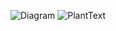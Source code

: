 ![Diagram](http://www.plantuml.com/plantuml/png/encoded-diagram-text)
![PlantText](https://www.planttext.com/api/plantuml/png/b5JHIW9157tVhvZ7XFO7H4GqA2YMGkdrCcsoCxHUpPsDf7g87Y8Yo3_Gf8S2mOUUTXzyMF4_vWlwXMP6CpDRzMdOkVVSS-RSmtx6mq8WQ5E4DTzoVHe4n6792y85JzwHN5c4sAIMzC0vpXAEmdmBLSgIicXozCn5Wuq7uovw89YCtrnrK6GWwabNzHqk52i_HGKcn5NNJ_ZTLJ5DfgUYMxOoreqrLPOooIZDvUX989hK5Vcy6UtBwBLLOhp2PJGKMvcPwDb8XyceZw0QubjroAZBePHyQ8uMgLwAAfwkvbs7Q5V6VGv78ONYU132w5antkFQ53OPjMNyI46xzJ1d_ZhS9HQsP7o7iC_gCkeXE9vUyLxIGMy31NhjW0RADFHN108Pjq4a7Gvd4v9DDPPt3g2eWHxu4oLJRrsreORPa_Wt92gXqu1kBuOnDO0cNFE1j-ryQc3JNCfTstPge5QZbwTaDIvjmt_UjypgxCHcWiPd8fYMJCv3QXLKElJFuGi00F__0m00)
